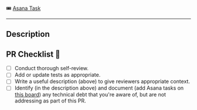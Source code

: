 🎟️ [Asana Task]()

---

## Description

<!-- Describe this pull request: what is it aiming to achieve? What should someone reviewing this PR know? -->

## PR Checklist 🚀

- [ ] Conduct thorough self-review.
- [ ] Add or update tests as appropriate.
- [ ] Write a useful description (above) to give reviewers appropriate context.
- [ ] Identify (in the description above) and document (add Asana tasks on [this board](https://app.asana.com/0/1100423001970639/list)) any technical debt that you're aware of, but are not addressing as part of this PR.
